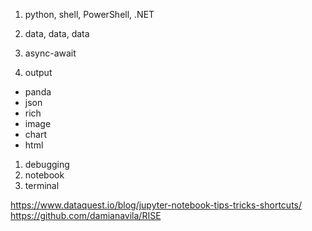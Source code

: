 1. python, shell, PowerShell, .NET

1. data, data, data
1. async-await
1. output
- panda
- json
- rich
- image
- chart
- html

1. debugging
1. notebook
1. terminal

https://www.dataquest.io/blog/jupyter-notebook-tips-tricks-shortcuts/
https://github.com/damianavila/RISE